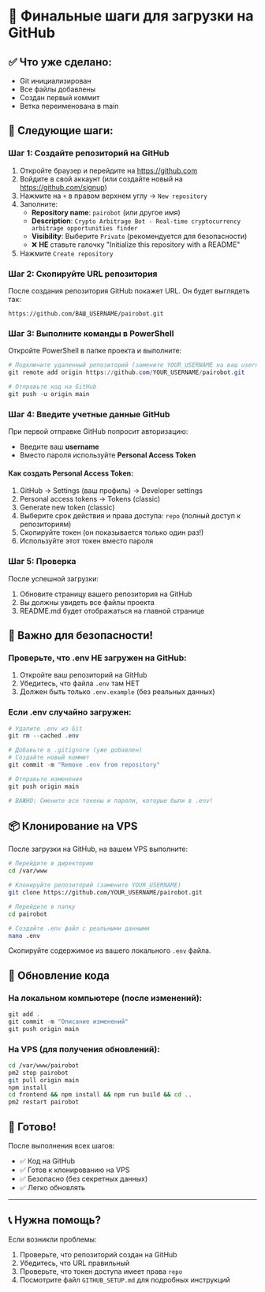 # 🚀 Финальные шаги для загрузки на GitHub

## ✅ Что уже сделано:
- Git инициализирован
- Все файлы добавлены
- Создан первый коммит
- Ветка переименована в main

## 📝 Следующие шаги:

### Шаг 1: Создайте репозиторий на GitHub

1. Откройте браузер и перейдите на https://github.com
2. Войдите в свой аккаунт (или создайте новый на https://github.com/signup)
3. Нажмите на `+` в правом верхнем углу → `New repository`
4. Заполните:
   - **Repository name**: `pairobot` (или другое имя)
   - **Description**: `Crypto Arbitrage Bot - Real-time cryptocurrency arbitrage opportunities finder`
   - **Visibility**: Выберите `Private` (рекомендуется для безопасности)
   - ❌ **НЕ** ставьте галочку "Initialize this repository with a README"
5. Нажмите `Create repository`

### Шаг 2: Скопируйте URL репозитория

После создания репозитория GitHub покажет URL. Он будет выглядеть так:
```
https://github.com/ВАШ_USERNAME/pairobot.git
```

### Шаг 3: Выполните команды в PowerShell

Откройте PowerShell в папке проекта и выполните:

```powershell
# Подключите удаленный репозиторий (замените YOUR_USERNAME на ваш username)
git remote add origin https://github.com/YOUR_USERNAME/pairobot.git

# Отправьте код на GitHub
git push -u origin main
```

### Шаг 4: Введите учетные данные GitHub

При первой отправке GitHub попросит авторизацию:
- Введите ваш **username**
- Вместо пароля используйте **Personal Access Token**

#### Как создать Personal Access Token:
1. GitHub → Settings (ваш профиль) → Developer settings
2. Personal access tokens → Tokens (classic)
3. Generate new token (classic)
4. Выберите срок действия и права доступа: `repo` (полный доступ к репозиториям)
5. Скопируйте токен (он показывается только один раз!)
6. Используйте этот токен вместо пароля

### Шаг 5: Проверка

После успешной загрузки:
1. Обновите страницу вашего репозитория на GitHub
2. Вы должны увидеть все файлы проекта
3. README.md будет отображаться на главной странице

## 🔐 Важно для безопасности!

### Проверьте, что .env НЕ загружен на GitHub:

1. Откройте ваш репозиторий на GitHub
2. Убедитесь, что файла `.env` там НЕТ
3. Должен быть только `.env.example` (без реальных данных)

### Если .env случайно загружен:

```powershell
# Удалите .env из Git
git rm --cached .env

# Добавьте в .gitignore (уже добавлен)
# Создайте новый коммит
git commit -m "Remove .env from repository"

# Отправьте изменения
git push origin main

# ВАЖНО: Смените все токены и пароли, которые были в .env!
```

## 📦 Клонирование на VPS

После загрузки на GitHub, на вашем VPS выполните:

```bash
# Перейдите в директорию
cd /var/www

# Клонируйте репозиторий (замените YOUR_USERNAME)
git clone https://github.com/YOUR_USERNAME/pairobot.git

# Перейдите в папку
cd pairobot

# Создайте .env файл с реальными данными
nano .env
```

Скопируйте содержимое из вашего локального `.env` файла.

## 🔄 Обновление кода

### На локальном компьютере (после изменений):
```powershell
git add .
git commit -m "Описание изменений"
git push origin main
```

### На VPS (для получения обновлений):
```bash
cd /var/www/pairobot
pm2 stop pairobot
git pull origin main
npm install
cd frontend && npm install && npm run build && cd ..
pm2 restart pairobot
```

## 🎉 Готово!

После выполнения всех шагов:
- ✅ Код на GitHub
- ✅ Готов к клонированию на VPS
- ✅ Безопасно (без секретных данных)
- ✅ Легко обновлять

---

## 📞 Нужна помощь?

Если возникли проблемы:
1. Проверьте, что репозиторий создан на GitHub
2. Убедитесь, что URL правильный
3. Проверьте, что токен доступа имеет права `repo`
4. Посмотрите файл `GITHUB_SETUP.md` для подробных инструкций
